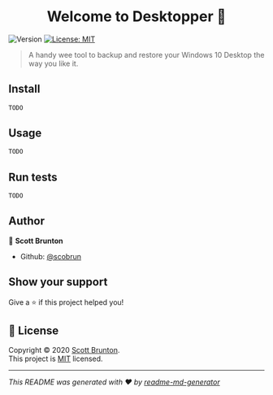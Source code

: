 <h1 align="center">Welcome to Desktopper 👋</h1>
<p>
  <img alt="Version" src="https://img.shields.io/badge/version-0.01-blue.svg?cacheSeconds=2592000" />
  <a href="https://mit-license.org/" target="_blank">
    <img alt="License: MIT" src="https://img.shields.io/badge/License-MIT-yellow.svg" />
  </a>
</p>

> A handy wee tool to backup and restore your Windows 10 Desktop the way you like it. 

## Install

```sh
TODO
```

## Usage

```sh
TODO
```

## Run tests

```sh
TODO
```

## Author

👤 **Scott Brunton**

* Github: [@scobrun](https://github.com/scobrun)

## Show your support

Give a ⭐️ if this project helped you!

## 📝 License

Copyright © 2020 [Scott Brunton](https://github.com/scobrun).<br />
This project is [MIT](https://mit-license.org/) licensed.

***
_This README was generated with ❤️ by [readme-md-generator](https://github.com/kefranabg/readme-md-generator)_